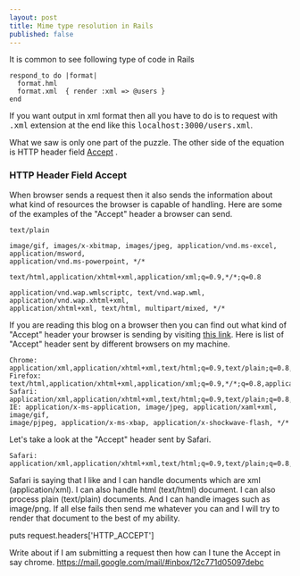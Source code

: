 ```yaml
---
layout: post
title: Mime type resolution in Rails
published: false
---
```


It is common to see following type of code in Rails

    respond_to do |format|
      format.hml
      format.xml  { render :xml => @users }
    end

If you want output in xml format then all you have to do is to request with <tt>.xml</tt> extension at the end like this <tt>localhost:3000/users.xml</tt>.

What we saw is only one part of the puzzle. The other side of the equation is HTTP header field [Accept](http://www.w3.org/Protocols/rfc2616/rfc2616-sec14.html#sec14.1) .

### HTTP Header Field Accept ###

When browser sends a request then it also sends the information about what kind of resources the browser is capable of handling. Here are some of the examples of the "Accept" header a browser can send.

    text/plain
    
    image/gif, images/x-xbitmap, images/jpeg, application/vnd.ms-excel, application/msword, 
    application/vnd.ms-powerpoint, */*
    
    text/html,application/xhtml+xml,application/xml;q=0.9,*/*;q=0.8
    
    application/vnd.wap.wmlscriptc, text/vnd.wap.wml, application/vnd.wap.xhtml+xml, 
    application/xhtml+xml, text/html, multipart/mixed, */*

If you are reading this blog on a browser then you can find out what kind of "Accept" header your browser is sending by visiting [this link](http://pgl.yoyo.org/http/browser-headers.php). Here is list of "Accept" header sent by different browsers on my machine.

    Chrome: application/xml,application/xhtml+xml,text/html;q=0.9,text/plain;q=0.8,image/png,*/*;q=0.5
    Firefox: text/html,application/xhtml+xml,application/xml;q=0.9,*/*;q=0.8,application/json
    Safari: application/xml,application/xhtml+xml,text/html;q=0.9,text/plain;q=0.8,image/png,*/*;q=0.5
    IE: application/x-ms-application, image/jpeg, application/xaml+xml, image/gif, 
    image/pjpeg, application/x-ms-xbap, application/x-shockwave-flash, */*


Let's take a look at the "Accept" header sent by Safari.

    Safari: application/xml,application/xhtml+xml,text/html;q=0.9,text/plain;q=0.8,image/png,*/*;q=0.5

Safari is saying that I like and I can handle documents which are xml (application/xml). I can also handle html (text/html) document. I can also process plain (text/plain) documents. And I can handle images such as image/png. If all else fails then send me whatever you can and I will try to render that document to the best of my ability.




puts request.headers['HTTP_ACCEPT']

Write about if I am submitting a request then how can I tune the Accept in say chrome. https://mail.google.com/mail/#inbox/12c771d05097debc
